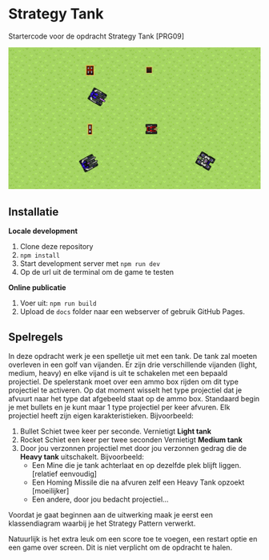 # Strategy Tank

Startercode voor de opdracht Strategy Tank [PRG09]

![screenshot strategy tank](public/images/screenshot-strategy-tank.png)

## Installatie

**Locale development**

1. Clone deze repository
2. `npm install`
3. Start development server met `npm run dev`
4. Op de url uit de terminal om de game te testen

**Online publicatie**

1. Voer uit: `npm run build`
2. Upload de `docs` folder naar een webserver of gebruik GitHub Pages. 


## Spelregels

In deze opdracht werk je een spelletje uit met een tank. De tank zal moeten overleven in een golf van vijanden. Er zijn drie verschillende vijanden (light, medium, heavy) en elke vijand is uit te schakelen met een bepaald projectiel. 
De spelerstank moet over een ammo box rijden om dit type projectiel te activeren. Op dat moment wisselt het type projectiel dat je afvuurt naar het type dat afgebeeld staat op de ammo box. Standaard begin je met bullets en je kunt maar 1 type projectiel per keer afvuren. 
Elk projectiel heeft zijn eigen karakteristieken. Bijvoorbeeld:

1.	Bullet
Schiet twee keer per seconde. 
Vernietigt **Light tank**
2.	Rocket
Schiet een keer per twee seconden
Vernietigt **Medium tank** 
3.	Door jou verzonnen projectiel met door jou verzonnen gedrag die de **Heavy tank** uitschakelt. Bijvoorbeeld:
    - Een Mine die je tank achterlaat en op dezelfde plek blijft liggen. [relatief eenvoudig]
    -	Een Homing Missile die na afvuren zelf een Heavy Tank opzoekt [moeilijker]
    -	Een andere, door jou bedacht projectiel…

Voordat je gaat beginnen aan de uitwerking maak je eerst een klassendiagram waarbij je het Strategy Pattern verwerkt. 

Natuurlijk is het extra leuk om een score toe te voegen, een restart optie en een game over screen. Dit is niet verplicht om de opdracht te halen. 